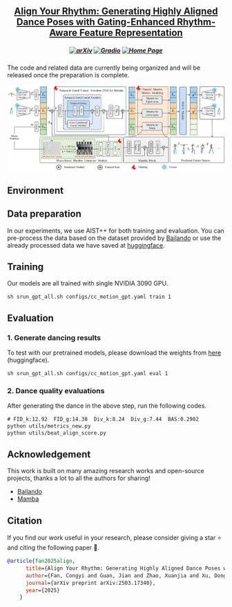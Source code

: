 <h2 align="center"> <a href="https://arxiv.org/abs/2503.17340">Align Your Rhythm: Generating Highly Aligned Dance Poses with Gating-Enhanced  <a href="https://arxiv.org/abs/2503.17340"> Rhythm-Aware Feature Representation </a>

<h5 align="center">

[![arXiv](https://img.shields.io/badge/Arxiv-2503.17340-b31b1b.svg?logo=arXiv)](https://arxiv.org/abs/2503.17340) [![Gradio](https://img.shields.io/badge/%F0%9F%A4%97%20Hugging%20Face-Spaces-blue)](https://huggingface.co/datasets/penguinway/danceba) 
[![Home Page](https://img.shields.io/badge/Project-Website-green.svg)](https://danceba.github.io/)
</h5>

The code and related data are currently being organized and will be released once the preparation is complete.

![Danceba](assets/pipeline1.png "Pipeline")



## Environment


## Data preparation

In our experiments, we use AIST++ for both training and evaluation. You can pre-process the data based on the dataset provided by [Bailando](https://github.com/lisiyao21/Bailando) or use the already processed data we have saved at [huggingface](https://huggingface.co/datasets/penguinway/danceba).


## Training

Our models are all trained with single NVIDIA 3090 GPU.

```
sh srun_gpt_all.sh configs/cc_motion_gpt.yaml train 1
```

## Evaluation

### 1. Generate dancing results

To test with our pretrained models, please download the weights from [here](https://huggingface.co/datasets/penguinway/danceba) (huggingface).

```
sh srun_gpt_all.sh configs/cc_motion_gpt.yaml eval 1
```

### 2. Dance quality evaluations

After generating the dance in the above step, run the following codes.

```
# FID_k:12.92  FID_g:14.38  Div_k:8.24  Div_g:7.44  BAS:0.2902
python utils/metrics_new.py
python utils/beat_align_score.py
```



## Acknowledgement

This work is built on many amazing research works and open-source projects, thanks a lot to all the authors for sharing!

- [Bailando](https://github.com/lisiyao21/Bailando)
- [Mamba](https://github.com/state-spaces/mamba)

## Citation
If you find our work useful in your research, please consider giving a star :star: and citing the following paper :pencil:.

```bibTeX
@article{fan2025align,
      title={Align Your Rhythm: Generating Highly Aligned Dance Poses with Gating-Enhanced Rhythm-Aware Feature Representation},
      author={Fan, Congyi and Guan, Jian and Zhao, Xuanjia and Xu, Dongli and Lin, Youtian and Ye, Tong and Feng, Pengming and Pan, Haiwei},
      journal={arXiv preprint arXiv:2503.17340},
      year={2025}
    }
```
